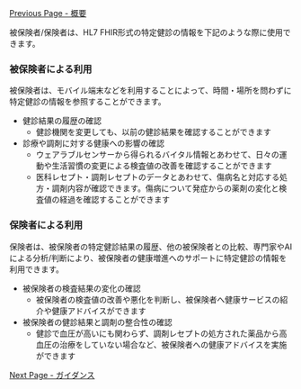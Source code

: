 [Previous Page - 概要](background.html)

被保険者/保険者は、HL7 FHIR形式の特定健診の情報を下記のような際に使用できます。
	
### 被保険者による利用
被保険者は、モバイル端末などを利用することによって、時間・場所を問わずに特定健診の情報を参照することができます。
* 健診結果の履歴の確認
	* 健診機関を変更しても、以前の健診結果を確認することができます
* 診療や調剤に対する健康への影響の確認
	* ウェアラブルセンサーから得られるバイタル情報とあわせて、日々の運動や生活習慣の変更による検査値の改善を確認することができます
	* 医科レセプト・調剤レセプトのデータとあわせて、傷病名と対応する処方・調剤内容が確認できます。傷病について発症からの薬剤の変化と検査値の経過を確認することができます

### 保険者による利用
保険者は、被保険者の特定健診結果の履歴、他の被保険者との比較、専門家やAIによる分析/判断により、被保険者の健康増進へのサポートに特定健診の情報を利用できます。
* 被保険者の検査結果の変化の確認
	* 被保険者の検査値の改善や悪化を判断し、被保険者へ健康サービスの紹介や健康アドバイスができます
* 被保険者の健診結果と調剤の整合性の確認
	* 健診で血圧が高いにも関わらず、調剤レセプトの処方された薬品から高血圧の治療をしていない場合など、被保険者への健康アドバイスを実施ができます


[Next Page - ガイダンス](guidance.html)
